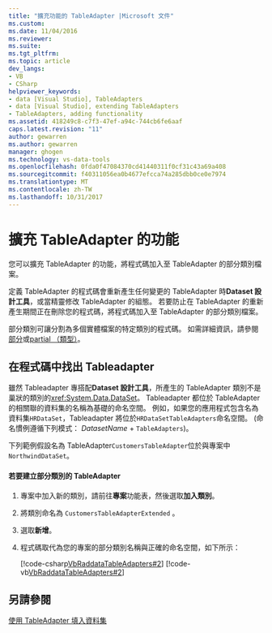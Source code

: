 ```yaml
---
title: "擴充功能的 TableAdapter |Microsoft 文件"
ms.custom: 
ms.date: 11/04/2016
ms.reviewer: 
ms.suite: 
ms.tgt_pltfrm: 
ms.topic: article
dev_langs:
- VB
- CSharp
helpviewer_keywords:
- data [Visual Studio], TableAdapters
- data [Visual Studio], extending TableAdapters
- TableAdapters, adding functionality
ms.assetid: 418249c8-c7f3-47ef-a94c-744cb6fe6aaf
caps.latest.revision: "11"
author: gewarren
ms.author: gewarren
manager: ghogen
ms.technology: vs-data-tools
ms.openlocfilehash: 0fda0f47084370cd41440311f0cf31c43a69a408
ms.sourcegitcommit: f40311056ea0b4677efcca74a285dbb0ce0e7974
ms.translationtype: MT
ms.contentlocale: zh-TW
ms.lasthandoff: 10/31/2017
---
```

# <a name="extend-the-functionality-of-a-tableadapter"></a>擴充 TableAdapter 的功能
您可以擴充 TableAdapter 的功能，將程式碼加入至 TableAdapter 的部分類別檔案。  
  
 定義 TableAdapter 的程式碼會重新產生任何變更的 TableAdapter 時**Dataset 設計工具**，或當精靈修改 TableAdapter 的組態。 若要防止在 TableAdapter 的重新產生期間正在刪除您的程式碼，將程式碼加入至 TableAdapter 的部分類別檔案。  
  
 部分類別可讓分割為多個實體檔案的特定類別的程式碼。 如需詳細資訊，請參閱[部分](/dotnet/visual-basic/language-reference/modifiers/partial)或[partial （類型）](/dotnet/csharp/language-reference/keywords/partial-type)。  
  
## <a name="locate-tableadapters-in-code"></a>在程式碼中找出 Tableadapter  
 雖然 Tableadapter 專搭配**Dataset 設計工具**，所產生的 TableAdapter 類別不是巢狀的類別的<xref:System.Data.DataSet>。 Tableadapter 都位於 TableAdapter 的相關聯的資料集的名稱為基礎的命名空間。 例如，如果您的應用程式包含名為資料集`HRDataSet`，Tableadapter 將位於`HRDataSetTableAdapters`命名空間。 (命名慣例遵循下列模式： *DatasetName* + `TableAdapters`)。  
  
 下列範例假設名為 TableAdapter`CustomersTableAdapter`位於與專案中`NorthwindDataSet`。  
  
#### <a name="to-create-a-partial-class-for-a-tableadapter"></a>若要建立部分類別的 TableAdapter  
  
1.  專案中加入新的類別，請前往**專案**功能表，然後選取**加入類別**。  
  
2.  將類別命名為 `CustomersTableAdapterExtended` 。  
  
3.  選取**新增**。  
  
4.  程式碼取代為您的專案的部分類別名稱與正確的命名空間，如下所示：  
  
     [!code-csharp[VbRaddataTableAdapters#2](../data-tools/codesnippet/CSharp/extend-the-functionality-of-a-tableadapter_1.cs)]
     [!code-vb[VbRaddataTableAdapters#2](../data-tools/codesnippet/VisualBasic/extend-the-functionality-of-a-tableadapter_1.vb)]  
  
## <a name="see-also"></a>另請參閱  
 [使用 TableAdapter 填入資料集](../data-tools/fill-datasets-by-using-tableadapters.md)